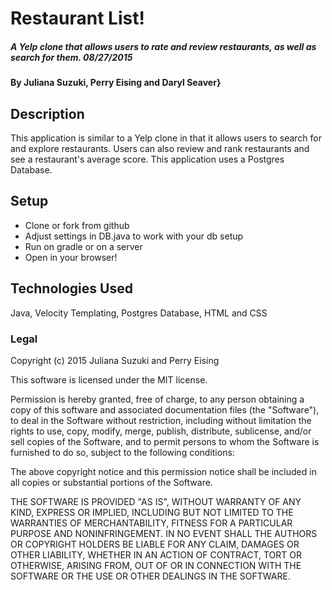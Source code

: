 # Restaurant List!

##### A Yelp clone that allows users to rate and review restaurants, as well as search for them.  08/27/2015

#### By Juliana Suzuki, Perry Eising and Daryl Seaver}

## Description

This application is similar to a Yelp clone in that it allows users to search for and explore restaurants. Users can also review and rank restaurants and see a restaurant's average score. This application uses a Postgres Database.

## Setup

* Clone or fork from github
* Adjust settings in DB.java to work with your db setup
* Run on gradle or on a server
* Open in your browser!

## Technologies Used

Java, Velocity Templating, Postgres Database, HTML and CSS

### Legal


Copyright (c) 2015 Juliana Suzuki and Perry Eising

This software is licensed under the MIT license.

Permission is hereby granted, free of charge, to any person obtaining a copy
of this software and associated documentation files (the "Software"), to deal
in the Software without restriction, including without limitation the rights
to use, copy, modify, merge, publish, distribute, sublicense, and/or sell
copies of the Software, and to permit persons to whom the Software is
furnished to do so, subject to the following conditions:

The above copyright notice and this permission notice shall be included in
all copies or substantial portions of the Software.

THE SOFTWARE IS PROVIDED "AS IS", WITHOUT WARRANTY OF ANY KIND, EXPRESS OR
IMPLIED, INCLUDING BUT NOT LIMITED TO THE WARRANTIES OF MERCHANTABILITY,
FITNESS FOR A PARTICULAR PURPOSE AND NONINFRINGEMENT. IN NO EVENT SHALL THE
AUTHORS OR COPYRIGHT HOLDERS BE LIABLE FOR ANY CLAIM, DAMAGES OR OTHER
LIABILITY, WHETHER IN AN ACTION OF CONTRACT, TORT OR OTHERWISE, ARISING FROM,
OUT OF OR IN CONNECTION WITH THE SOFTWARE OR THE USE OR OTHER DEALINGS IN
THE SOFTWARE.
